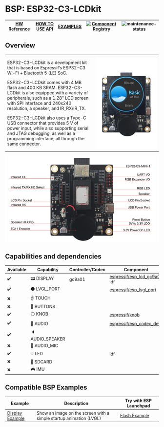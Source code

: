 # BSP: ESP32-C3-LCDkit

| [HW Reference](https://docs.espressif.com/projects/espressif-esp-dev-kits/en/latest/esp32c3/esp32-c3-lcdkit/user_guide.html) | [HOW TO USE API](API.md) | [EXAMPLES](#compatible-bsp-examples) | [![Component Registry](https://components.espressif.com/components/espressif/esp32_c3_lcdkit/badge.svg)](https://components.espressif.com/components/espressif/esp32_c3_lcdkit) | ![maintenance-status](https://img.shields.io/badge/maintenance-actively--developed-brightgreen.svg) |
| --- | --- | --- | --- | -- |

## Overview

<table>
<tr><td>

ESP32-C3-LCDkit is a development kit that is based on Espressif’s ESP32-C3 Wi-Fi + Bluetooth 5 (LE) SoC.

ESP32-C3-LCDkit comes with 4 MB flash and 400 KB SRAM. ESP32-C3-LCDkit is also equipped with a variety of peripherals, such as a 1.28" LCD screen with SPI interface and 240x240 resolution, a speaker, and IR_RX/IR_TX.

ESP32-C3-LCDkit also uses a Type-C USB connector that provides 5 V of power input, while also supporting serial and JTAG debugging, as well as a programming interface; all through the same connector.

</td><td width="200">
  <img src="doc/esp32_c3_lcdkit.webp">
</td></tr>
</table>

![image](doc/pic.png)

## Capabilities and dependencies

<div align="center">
<!-- START_DEPENDENCIES -->

|     Available    |       Capability       |Controller/Codec|                                                Component                                               |      Version     |
|------------------|------------------------|----------------|--------------------------------------------------------------------------------------------------------|------------------|
|:heavy_check_mark:|     :pager: DISPLAY    |     gc9a01     |[espressif/esp_lcd_gc9a01](https://components.espressif.com/components/espressif/esp_lcd_gc9a01)<br/>idf|^2.0.3<br/>>=5.0.0|
|:heavy_check_mark:|:black_circle: LVGL_PORT|                |     [espressif/esp_lvgl_port](https://components.espressif.com/components/espressif/esp_lvgl_port)     |        ^2        |
|        :x:       |    :point_up: TOUCH    |                |                                                                                                        |                  |
|        :x:       | :radio_button: BUTTONS |                |                                                                                                        |                  |
|:heavy_check_mark:|   :white_circle: KNOB  |                |              [espressif/knob](https://components.espressif.com/components/espressif/knob)              |      ^0.1.3      |
|:heavy_check_mark:|  :musical_note: AUDIO  |                |     [espressif/esp_codec_dev](https://components.espressif.com/components/espressif/esp_codec_dev)     |      ^1,<1.2     |
|:heavy_check_mark:| :speaker: AUDIO_SPEAKER|                |                                                                                                        |                  |
|        :x:       | :microphone: AUDIO_MIC |                |                                                                                                        |                  |
|:heavy_check_mark:|       :bulb: LED       |                |                                                   idf                                                  |      >=5.0.0     |
|        :x:       |  :floppy_disk: SDCARD  |                |                                                                                                        |                  |
|        :x:       |    :video_game: IMU    |                |                                                                                                        |                  |

<!-- END_DEPENDENCIES -->
</div>

## Compatible BSP Examples

<div align="center">
<!-- START_EXAMPLES -->

| Example | Description | Try with ESP Launchpad |
| ------- | ----------- | ---------------------- |
| [Display Example](https://github.com/espressif/esp-bsp/tree/master/examples/display) | Show an image on the screen with a simple startup animation (LVGL) | [Flash Example](https://espressif.github.io/esp-launchpad/?flashConfigURL=https://espressif.github.io/esp-bsp/config.toml&app=display-) |

<!-- END_EXAMPLES -->
</div>

<!-- START_BENCHMARK -->
<!-- END_BENCHMARK -->